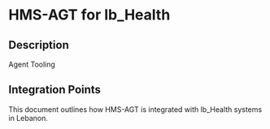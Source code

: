 # HMS-AGT for lb_Health

## Description

Agent Tooling

## Integration Points

This document outlines how HMS-AGT is integrated with lb_Health systems in Lebanon.
